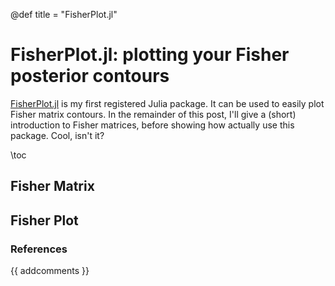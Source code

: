 @def title = "FisherPlot.jl"

# FisherPlot.jl: plotting your Fisher posterior contours

[FisherPlot.jl](https://github.com/marcobonici/FisherPlot.jl) is my first registered Julia package. It can be used to easily plot Fisher matrix contours. In the remainder of this post, I'll give a (short) introduction to Fisher matrices, before showing how actually use this package. Cool, isn't it?




\toc

## Fisher Matrix

## Fisher Plot


### References

{{ addcomments }}
